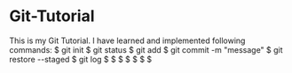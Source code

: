 # Git-Tutorial

This is my Git Tutorial.
I have learned and implemented following commands:
$ git init
$ git status
$ git add <file-name>
$ git commit -m "message"
$ git restore --staged <file-name>
$ git log
$ 
$
$
$
$
$
$
